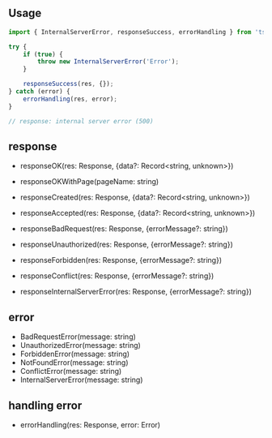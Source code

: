 ## Usage

```typescript
import { InternalServerError, responseSuccess, errorHandling } from 'ts-response';

try {
    if (true) {
        throw new InternalServerError('Error');
    }

    responseSuccess(res, {});
} catch (error) {
    errorHandling(res, error);
}

// response: internal server error (500)
```
## response
- responseOK(res: Response, {data?: Record<string, unknown>})
- responseOKWithPage(pageName: string)
- responseCreated(res: Response, {data?: Record<string, unknown>})
- responseAccepted(res: Response, {data?: Record<string, unknown>})

- responseBadRequest(res: Response, {errorMessage?: string})
- responseUnauthorized(res: Response, {errorMessage?: string})
- responseForbidden(res: Response, {errorMessage?: string})
- responseConflict(res: Response, {errorMessage?: string})
- responseInternalServerError(res: Response, {errorMessage?: string})

## error
- BadRequestError(message: string)
- UnauthorizedError(message: string)
- ForbiddenError(message: string)
- NotFoundError(message: string)
- ConflictError(message: string)
- InternalServerError(message: string)

## handling error
- errorHandling(res: Response, error: Error)